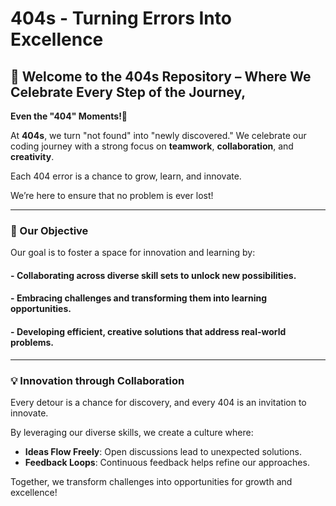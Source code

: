 
# 404s - Turning Errors Into Excellence

## 🌟 Welcome to the 404s Repository – Where We Celebrate Every Step of the Journey,  
**Even the "404" Moments!🌟**

At **404s**, we turn "not found" into "newly discovered." We celebrate our coding journey
with a strong focus on **teamwork**, **collaboration**, and **creativity**.

Each 404 error is a chance to grow, learn, and innovate.

We’re here to ensure that no problem is ever lost!

---

### 🎯 Our Objective

Our goal is to foster a space for innovation and learning by:

#### - **Collaborating** across diverse skill sets to unlock new possibilities.
#### - **Embracing challenges** and transforming them into learning opportunities.
#### - **Developing efficient**, **creative solutions** that address real-world problems.

---

### 💡 Innovation through Collaboration

Every detour is a chance for discovery, and every 404 is an invitation to innovate. 

By leveraging our diverse skills, we create a culture where:

- **Ideas Flow Freely**: Open discussions lead to unexpected solutions.
- **Feedback Loops**: Continuous feedback helps refine our approaches.

Together, we transform challenges into opportunities for growth and excellence!
